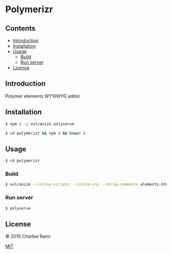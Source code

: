 # Polymerizr

## Contents

- [Introduction](#introduction)
- [Installation](#installation)
- [Usage](#usage)
  - [Build](#build)
  - [Run server](#run-server)
- [License](#license)

## Introduction

Polymer elements WYSIWYG editor

## Installation

```sh
$ npm i -g vulcanize polyserve
```

<!-- ```sh
$ npm i -g vulcanize crisper polyserve
``` -->

```sh
$ cd polymerizr && npm i && bower i
```

## Usage

```sh
$ cd polymerizr
```

### Build

```sh
$ vulcanize --inline-scripts --inline-css --strip-comments elements.html > build.html
```

<!-- ```sh
$ vulcanize --inline-scripts --inline-css --strip-comments elements.html | crisper --html build.html --js build.js
``` -->

### Run server

```sh
$ polyserve
```

## License

© 2015 Charbel Rami

[MIT](license)

